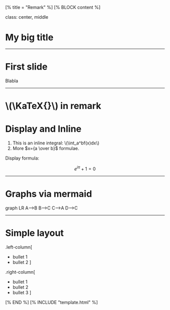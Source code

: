 [% title = "Remark" %]
[% BLOCK content %]

class: center, middle

# My big title

---

# First slide
Blabla

---

# \\(\KaTeX{}\\) in remark

# Display and Inline

1. This is an inline integral: \\(\int_a^bf(x)dx\\)
2. More $x={a \over b}$ formulae.

Display formula:

$$e^{i\pi} + 1 = 0$$

---

# Graphs via mermaid

<div class="mermaid">
graph LR
        A-->B
        B-->C
        C-->A
        D-->C
</div>

---

# Simple layout

.left-column[
- bullet 1
- bullet 2
]

.right-column[
- bullet 1
- bullet 2
- bullet 3
]

[% END %]
[% INCLUDE "template.html" %]